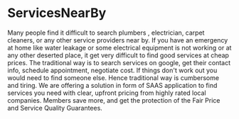 # ServicesNearBy
Many people find it difficult to search plumbers , electrician, carpet cleaners, or any other service providers near by. If you have an emergency at home like water leakage or some electrical equipment is not working or at any other deserted place, it get very difficult to find good services at cheap prices. The traditional way is to search services on google, get their contact info, schedule appointment, negotiate cost. If things don't work out you would need to find someone else. Hence traditional way is cumbersome and tiring. We are offering a solution in form of SAAS application to find services you need with clear, upfront pricing from highly rated local companies. Members save more, and get the protection of the Fair Price and Service Quality Guarantees. 
